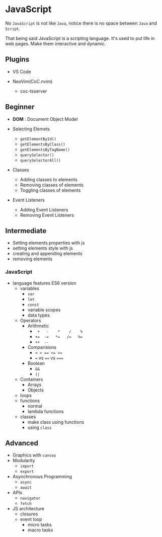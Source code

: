 # JavaScript
No `JavaScript` is not like `Java`, notice there is no space between `Java` and `Script`.

That being said JavaScript is a scripting language. It's used to put life in web pages. Make them interactive and dynamic.

## Plugins
- VS Code

- NeoVim(CoC.nvim)
	- coc-tsserver

## Beginner
- **DOM** : Document Object Model
- Selecting Elemets
	- `getElementById()`
	- `getElementsByClass()`
	- `getElementsByTagName()`
	- `querySelector()`
	- `querySelectorAll()`

- Classes
	- Adding classes to elements
	- Removing classes of elements
	- Toggling classes of elements

- Event Listeners
	- Adding Event Listeners
	- Removing Event Listeners

## Intermediate
- Setting elements properties with js
- setting elements style with js
- creating and appending elements
- removing elements

### JavaScript
- language features ES6 version
	- variables
		- `var`
		- `let`
		- `const`
		- variable scopes
		- data types
	- Operators
		- Arithmetic
			- ` +   -    *    /    %`
			- `+=  -=   *=   /=   %=`
			- `++  --`
		- Comparisions
			- `< > == <= >=`
			- `=` vs `==` vs `===`
		- Boolean
			- `&&`
			- `||`
	- Containers
		- Arrays
		- Objects
	- loops
	- functions
		- normal
		- lambda functions
	- classes
		- make class using functions
		- using `class`

## Advanced
- Graphics with `canvas`
- Modularity
	- `import`
	- `export`
- Asynchronous Programming
	- `async`
	- `await`
- APIs
	- `navigator`
	- `fetch`
- JS architecture
	- closures
	- event loop
		- micro tasks
		- macro tasks
